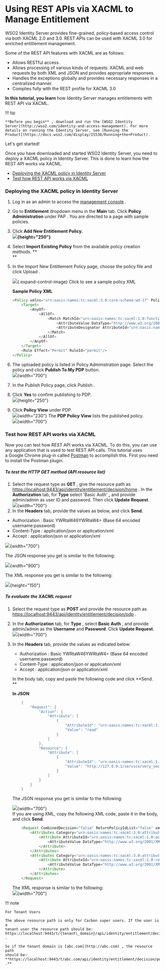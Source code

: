 # Using REST APIs via XACML to Manage Entitlement

WSO2 Identity Server provides fine-grained, policy-based access control
via both XACML 2.0 and 3.0. REST APIs can be used with XACML 3.0 for
enriched entitlement management.

Some of the REST API features with XACML are as follows:

-   Allows RESTful access.
-   Allows processing of various kinds of requests: XACML and web
    requests by both XML and JSON and provides appropriate responses.
-   Handles the exceptions globally and provides necessary responses in
    a centralized manner.
-   Complies fully with the REST profile for XACML 3.0  
      

**In this tutorial, you learn** how Identity Server manages entitlements
with REST API via XACML.

!!! tip
    
    **Before you begin** , download and run the [WSO2 Identity
    Server](http://wso2.com/identity-and-access-management). For more
    details on running the Identity Server, see [Running the
    Product](https://docs.wso2.com/display/IS530/Running+the+Product).
    

Let's get started!

Once you have downloaded and started WSO2 Identity Server, you need to
deploy a XACML policy in Identity Server. This is done to learn how the
REST API works via XACML.

-   [Deploying the XACML policy in Identity
    Server](#UsingRESTAPIsviaXACMLtoManageEntitlement-DeployingtheXACMLpolicyinIdentityServer)
-   [Test how REST API works via
    XACML](#UsingRESTAPIsviaXACMLtoManageEntitlement-TesthowRESTAPIworksviaXACML)

### Deploying the XACML policy in Identity Server

1.  Log in as an admin to access the [management
    console](https://docs.wso2.com/display/IS530/Getting+Started+with+the+Management+Console)
    .
2.  Go to **Entitlement** dropdown menu in the **Main** tab. Click
    **Policy Administration** under PAP . You are directed to a page
    with sample policies.
3.  Click **Add New Entitlement Policy.  
    ****![](attachments/103331477/103331494.png){height="250"}******
4.  Select **Import Existing Policy** from the available policy creation
    methods. **  
    **
5.  In the Import New Entitlement Policy page, choose the policy file
    and click Upload .

    ![](images/icons/grey_arrow_down.png){.expand-control-image} Click
    to see a sample policy XML

    **Sample Policy XML**

    ``` java
    <Policy xmlns="urn:oasis:names:tc:xacml:3.0:core:schema:wd-17" PolicyId="samplePolicy" RuleCombiningAlgId="urn:oasis:names:tc:xacml:3.0:rule-combining-algorithm:deny-overrides" Version="1.0">
        <Target>
            <AnyOf>
                <AllOf>
                    <Match MatchId="urn:oasis:names:tc:xacml:1.0:function:string-equal">
                        <AttributeValue DataType="http://www.w3.org/2001/XMLSchema#string">read</AttributeValue>
                        <AttributeDesignator AttributeId="urn:oasis:names:tc:xacml:1.0:action:action-id" Category="urn:oasis:names:tc:xacml:3.0:attribute-category:action" DataType="http://www.w3.org/2001/XMLSchema#string" MustBePresent="true"/>
                    </Match>
                </AllOf>
            </AnyOf>
        </Target>
        <Rule Effect="Permit" RuleId="permit"/>
    </Policy>
    ```

6.  The uploaded policy is listed in Policy Administration page. Select
    the policy and click **Publish To My PDP** button.  
    ![](attachments/103331477/103331485.png){width="700"}
7.  In the Publish Policy page, click Publish .
8.  Click **Yes** to confirm publishing to PDP.  
    ![](attachments/103331477/103331487.png){height="250"}
9.  Click **Policy View** under PDP.  
    ![](attachments/103331477/103331488.png){width="230"} The **PDP
    Policy View** lists the published policy.  
    ![](attachments/103331477/103331489.png){width="700"}

### Test how REST API works via XACML

Now you can test how REST API works via XACML. To do this, you can use
any application that is used to test REST API calls. This tutorial uses
a Google Chrome plug-in called
[Postman](https://chrome.google.com/webstore/detail/postman/fhbjgbiflinjbdggehcddcbncdddomop?hl=en)
to accomplish this. First you need to install the Postman plugin.

##### To test the HTTP **GET method (API resource list)**

1.  Select the request type as **GET** , give the resource path as
    <https://localhost:9443/api/identity/entitlement/decision/home> . In
    the **Authorization** tab, for **Type** select 'Basic Auth' **,**
    and provide admin/admin as user ID and password. Then click **Update
    Request**.  
    ![](attachments/103331477/103331490.png){width="700"}
2.  In the **Headers** tab, provide the values as below, and click
    **Send.**

-   Authorization : Basic YWRtaW46YWRtaW4= (Base 64 encoded
    username:password)
-   Content-Type : application/json or application/xml
-   Accept : application/json or application/xml

![](attachments/103331477/103331491.png){width="700"}

The JSON response you get is similar to the following:

![](attachments/103331477/103331478.png){width="900"}

The XML response you get is similar to the following:

![](attachments/103331477/103331479.png){height="150"}

##### To evaluate the XACML request

1.  Select the request type as **POST** and provide the resource path as
    <https://localhost:9443/api/identity/entitlement/decision/pdp> .
2.  In the **Authorization** tab, for **Type** , select **Basic Auth** ,
    and provide admin/admin as the **Username** and **Password**. Click
    **Update Request**.  
    ![](attachments/103331477/103331480.png){width="700"}
3.  In the **Headers** tab, provide the values as indicated below:

    -   Authorization : Basic YWRtaW46YWRtaW4= (Base 64 encoded
        username:password)
    -   Content-Type : application/json or application/xml
    -   Accept : application/json or application/xml

      
    In the body tab, copy and paste the following code and click
    **Send.  
    **

    **In JSON**

    ``` java
        {
            "Request": {
                "Action": {
                    "Attribute": [
                        {
                            "AttributeId": "urn:oasis:names:tc:xacml:1.0:action:action-id",
                            "Value": "read"
                        }
                    ]
                },
                "Resource": {
                    "Attribute": [
                        {
                            "AttributeId": "urn:oasis:names:tc:xacml:1.0:resource:resource-id",
                            "Value": "http://127.0.0.1/service/very_secure/"
                        }
                    ]
                }
            }
        }
    ```

    The JSON response you get is similar to the following:

    ![](attachments/103331477/103331482.png){width="700"}  
    If you are using XML, copy the following XML code, paste it in the
    body, and click **Send**.

    ``` java
        <Request CombinedDecision="false" ReturnPolicyIdList="false" xmlns="urn:oasis:names:tc:xacml:3.0:core:schema:wd-17">
            <Attributes Category="urn:oasis:names:tc:xacml:3.0:attribute-category:action">
                <Attribute AttributeId="urn:oasis:names:tc:xacml:1.0:action:action-id" IncludeInResult="false">
                    <AttributeValue DataType="http://www.w3.org/2001/XMLSchema#string">read</AttributeValue>
                </Attribute>
            </Attributes>
            <Attributes Category="urn:oasis:names:tc:xacml:3.0:attribute-category:resource">
                <Attribute AttributeId="urn:oasis:names:tc:xacml:1.0:resource:resource-id" IncludeInResult="false">
                    <AttributeValue DataType="http://www.w3.org/2001/XMLSchema#string">http://127.0.0.1/service/very_secure/ </AttributeValue>
                </Attribute>
            </Attributes>
        </Request>
    ```

    The XML response is similar to the following:  
    ![](attachments/103331477/103331483.png){width="700"}

!!! note
    
    For Tenant Users
    
    The above resource path is only for Carbon super users. If the user is a
    tenant user the resource path should be:
    https://localhost:9443/t/{tenant\_domain}/api/identity/entitlement/decision/pdp
    .
    
    So if the tenant domain is [abc.com](http://abc.com) , the resource path
    should be:
    **https://localhost:9443/t/abc.com/api/identity/entitlement/decision/pdp
    .**
    
